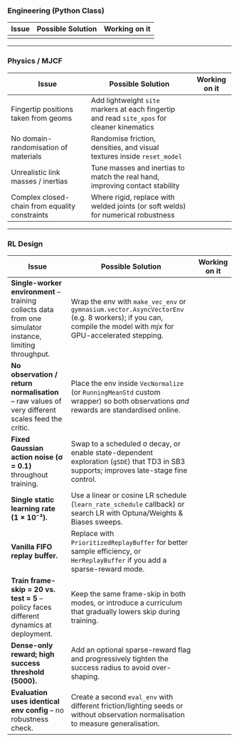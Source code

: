 ### Engineering (Python Class)

| Issue                                     | Possible Solution                                                                              | Working on it |
| ----------------------------------------- | ---------------------------------------------------------------------------------------------- | ------------- |
| |                  |              |

---

### Physics / MJCF

| Issue                                          | Possible Solution                                                                            | Working on it |
| ---------------------------------------------- | -------------------------------------------------------------------------------------------- | ------------- |
| Fingertip positions taken from geoms           | Add lightweight `site` markers at each fingertip and read `site_xpos` for cleaner kinematics |               |
| No domain-randomisation of materials           | Randomise friction, densities, and visual textures inside `reset_model`                      |               |
| Unrealistic link masses / inertias             | Tune masses and inertias to match the real hand, improving contact stability                 |               |
| Complex closed-chain from equality constraints | Where rigid, replace with welded joints (or soft welds) for numerical robustness             |               |

---
### RL Design 

| Issue                                                                                                     | Possible Solution                                                                                                                                              | Working on it |
| --------------------------------------------------------------------------------------------------------- | -------------------------------------------------------------------------------------------------------------------------------------------------------------- | ------------- |
| **Single-worker environment** – training collects data from one simulator instance, limiting throughput.  | Wrap the env with `make_vec_env` or `gymnasium.vector.AsyncVectorEnv` (e.g. 8 workers); if you can, compile the model with *mjx* for GPU-accelerated stepping. |               |
| **No observation / return normalisation** – raw values of very different scales feed the critic.          | Place the env inside `VecNormalize` (or `RunningMeanStd` custom wrapper) so both observations *and* rewards are standardised online.                           |               |
| **Fixed Gaussian action noise (σ = 0.1)** throughout training.                                            | Swap to a scheduled σ decay, or enable state-dependent exploration (`gSDE`) that TD3 in SB3 supports; improves late-stage fine control.                        |               |
| **Single static learning rate (1 × 10⁻³).**                                                               | Use a linear or cosine LR schedule (`learn_rate_schedule` callback) or search LR with Optuna/Weights & Biases sweeps.                                          |               |
| **Vanilla FIFO replay buffer.**                                                                           | Replace with `PrioritizedReplayBuffer` for better sample efficiency, or `HerReplayBuffer` if you add a sparse-reward mode.                                     |               |
| **Train frame-skip = 20 vs. test = 5** – policy faces different dynamics at deployment.                   | Keep the same frame-skip in both modes, or introduce a curriculum that gradually lowers skip during training.                                                  |               |
| **Dense-only reward; high success threshold (5000).**                                                     | Add an optional sparse-reward flag and progressively tighten the success radius to avoid over-shaping.                                                         |               |
| **Evaluation uses identical env config** – no robustness check.                                           | Create a second `eval_env` with different friction/lighting seeds or without observation normalisation to measure generalisation.                              |               |
